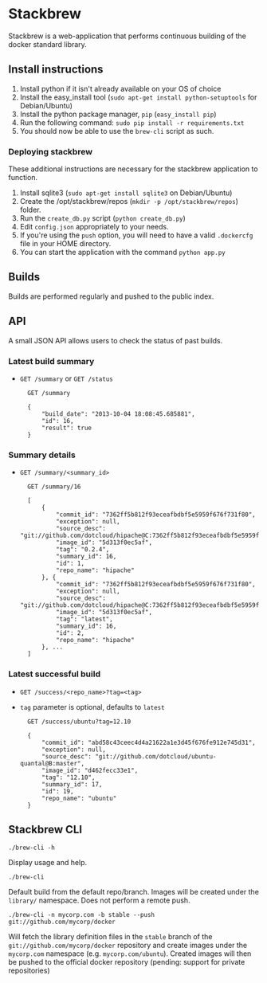 # Stackbrew

Stackbrew is a web-application that performs continuous building of the docker
standard library.

## Install instructions

1. Install python if it isn't already available on your OS of choice
1. Install the easy_install tool (`sudo apt-get install python-setuptools`
for Debian/Ubuntu)
1. Install the python package manager, `pip` (`easy_install pip`)
1. Run the following command: `sudo pip install -r requirements.txt`
1. You should now be able to use the `brew-cli` script as such.

### Deploying stackbrew

These additional instructions are necessary for the stackbrew application to
function.

1. Install sqlite3 (`sudo apt-get install sqlite3` on Debian/Ubuntu)
1. Create the /opt/stackbrew/repos (`mkdir -p /opt/stackbrew/repos`) folder.
2. Run the `create_db.py` script (`python create_db.py`)
3. Edit `config.json` appropriately to your needs.
4. If you're using the `push` option, you will need to have a valid
   `.dockercfg` file in your HOME directory.
5. You can start the application with the command `python app.py`

## Builds

Builds are performed regularly and pushed to the public index.

## API

A small JSON API allows users to check the status of past builds.

### Latest build summary

* `GET /summary` or `GET /status`


        GET /summary

        {
            "build_date": "2013-10-04 18:08:45.685881", 
            "id": 16, 
            "result": true
        }

### Summary details

* `GET /summary/<summary_id>`


        GET /summary/16

        [
            {
                "commit_id": "7362ff5b812f93eceafbdbf5e5959f676f731f80", 
                "exception": null, 
                "source_desc": "git://github.com/dotcloud/hipache@C:7362ff5b812f93eceafbdbf5e5959f676f731f80",
                "image_id": "5d313f0ec5af",
                "tag": "0.2.4",
                "summary_id": 16,
                "id": 1,
                "repo_name": "hipache"
            }, {
                "commit_id": "7362ff5b812f93eceafbdbf5e5959f676f731f80",
                "exception": null,
                "source_desc": "git://github.com/dotcloud/hipache@C:7362ff5b812f93eceafbdbf5e5959f676f731f80",
                "image_id": "5d313f0ec5af",
                "tag": "latest",
                "summary_id": 16,
                "id": 2,
                "repo_name": "hipache"
            }, ...
        ]

### Latest successful build

* `GET /success/<repo_name>?tag=<tag>`
* `tag` parameter is optional, defaults to `latest`


        GET /success/ubuntu?tag=12.10

        {
            "commit_id": "abd58c43ceec4d4a21622a1e3d45f676fe912e745d31",
            "exception": null,
            "source_desc": "git://github.com/dotcloud/ubuntu-quantal@B:master",
            "image_id": "d462fecc33e1",
            "tag": "12.10",
            "summary_id": 17,
            "id": 19,
            "repo_name": "ubuntu"
        }

## Stackbrew CLI

    ./brew-cli -h

Display usage and help.

    ./brew-cli

Default build from the default repo/branch. Images will be created under the
`library/` namespace. Does not perform a remote push.

    ./brew-cli -n mycorp.com -b stable --push git://github.com/mycorp/docker

Will fetch the library definition files in the `stable` branch of the
`git://github.com/mycorp/docker` repository and create images under the
`mycorp.com` namespace (e.g. `mycorp.com/ubuntu`). Created images will then
be pushed to the official docker repository (pending: support for private
repositories)